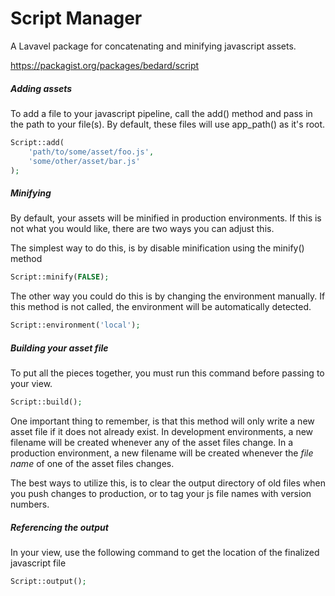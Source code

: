 # Script Manager

A Lavavel package for concatenating and minifying javascript assets.

https://packagist.org/packages/bedard/script

##### Adding assets

To add a file to your javascript pipeline, call the add() method and pass in the path to your file(s). By default, these files will use app_path() as it's root.

```php
Script::add(
	'path/to/some/asset/foo.js',
	'some/other/asset/bar.js'
);
```

##### Minifying
By default, your assets will be minified in production environments. If this is not what you would like, there are two ways you can adjust this.

The simplest way to do this, is by disable minification using the minify() method
```php
Script::minify(FALSE);
```

The other way you could do this is by changing the environment manually. If this method is not called, the environment will be automatically detected.
```php
Script::environment('local');
```

##### Building your asset file
To put all the pieces together, you must run this command before passing to your view.
```php
Script::build();
```

One important thing to remember, is that this method will only write a new asset file if it does not already exist. In development environments, a new filename will be created whenever any of the asset files change. In a production environment, a new filename will be created whenever the *file name* of one of the asset files changes.

The best ways to utilize this, is to clear the output directory of old files when you push changes to production, or to tag your js file names with version numbers.

##### Referencing the output
In your view, use the following command to get the location of the finalized javascript file
```php
Script::output();
```
